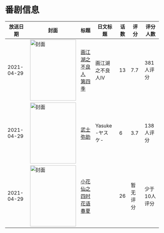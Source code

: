 # 番剧信息

|放送日期|封面|标题|日文标题|话数|评分|评分人数|
|---|---|---|---|---|---|---|
|2021-04-29|<img src="https://lain.bgm.tv/pic/cover/c/c3/2e/313937_62WxP.jpg" alt="封面" style="width:150px;height:200px;object-fit:cover;">|[画江湖之不良人 第四季](https://bangumi.tv/subject/313937)|画江湖之不良人Ⅳ|13|7.7|381人评分|
|2021-04-29|<img src="https://lain.bgm.tv/pic/cover/c/2e/9a/277360_W23A2.jpg" alt="封面" style="width:150px;height:200px;object-fit:cover;">|[武士弥助](https://bangumi.tv/subject/277360)|Yasuke -ヤスケ-|6|3.7|138人评分|
|2021-04-29|<img src="https://lain.bgm.tv/pic/cover/c/58/54/508405_yDq0y.jpg" alt="封面" style="width:150px;height:200px;object-fit:cover;">|[小花仙之四时花语 春夏](https://bangumi.tv/subject/508405)||26|暂无评分|少于10人评分|
